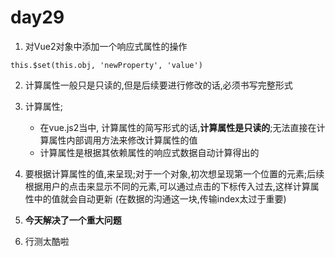 # day29
1. 对Vue2对象中添加一个响应式属性的操作
```
this.$set(this.obj, 'newProperty', 'value')
```
2. 计算属性一般只是只读的,但是后续要进行修改的话,必须书写完整形式

3. 计算属性;
    - 在vue.js2当中, 计算属性的简写形式的话,**计算属性是只读的**;无法直接在计算属性内部调用方法来修改计算属性的值
    - 计算属性是根据其依赖属性的响应式数据自动计算得出的

4. 要根据计算属性的值,来呈现;对于一个对象,初次想呈现第一个位置的元素;后续根据用户的点击来显示不同的元素,可以通过点击的下标传入过去,这样计算属性中的值就会自动更新
(在数据的沟通这一块,传输index太过于重要)

5. **今天解决了一个重大问题**

6. 行测太酷啦
